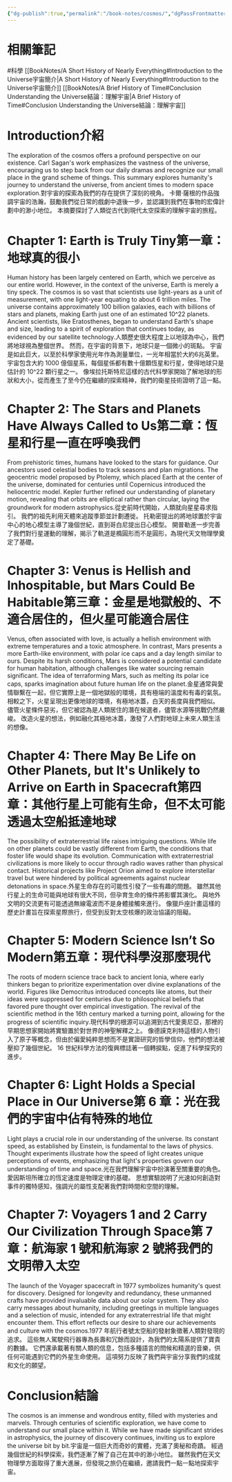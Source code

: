 ```yaml
---
{"dg-publish":true,"permalink":"/book-notes/cosmos/","dgPassFrontmatter":true,"created":"2024-11-24T10:41:52.104+08:00","updated":"2024-11-28T00:58:35.544+08:00"}
---
```


# 相關筆記
#科學 
[[BookNotes/A Short History of Nearly Everything#Introduction to the Universe宇宙簡介\|A Short History of Nearly Everything#Introduction to the Universe宇宙簡介]]
[[BookNotes/A Brief History of Time#Conclusion Understanding the Universe結論：理解宇宙\|A Brief History of Time#Conclusion Understanding the Universe結論：理解宇宙]]
# Introduction介紹

The exploration of the cosmos offers a profound perspective on our existence. Carl Sagan's work emphasizes the vastness of the universe, encouraging us to step back from our daily dramas and recognize our small place in the grand scheme of things. This summary explores humanity's journey to understand the universe, from ancient times to modern space exploration.對宇宙的探索為我們的存在提供了深刻的視角。 卡爾·薩根的作品強調宇宙的浩瀚，鼓勵我們從日常的戲劇中退後一步，並認識到我們在事物的宏偉計劃中的渺小地位。 本摘要探討了人類從古代到現代太空探索的理解宇宙的旅程。

# Chapter 1: Earth is Truly Tiny第一章：地球真的很小

Human history has been largely centered on Earth, which we perceive as our entire world. However, in the context of the universe, Earth is merely a tiny speck. The cosmos is so vast that scientists use light-years as a unit of measurement, with one light-year equating to about 6 trillion miles. The universe contains approximately 100 billion galaxies, each with billions of stars and planets, making Earth just one of an estimated 10^22 planets. Ancient scientists, like Eratosthenes, began to understand Earth's shape and size, leading to a spirit of exploration that continues today, as evidenced by our satellite technology.人類歷史很大程度上以地球為中心，我們將地球視為整個世界。 然而，在宇宙的背景下，地球只是一個微小的斑點。 宇宙是如此巨大，以至於科學家使用光年作為測量單位，一光年相當於大約6兆英里。 宇宙包含大約 1000 億個星系，每個星係都有數十億顆恆星和行星，使得地球只是估計的 10^22 顆行星之一。 像埃拉托斯特尼這樣的古代科學家開始了解地球的形狀和大小，從而產生了至今仍在繼續的探索精神，我們的衛星技術證明了這一點。

# Chapter 2: The Stars and Planets Have Always Called to Us第二章：恆星和行星一直在呼喚我們

From prehistoric times, humans have looked to the stars for guidance. Our ancestors used celestial bodies to track seasons and plan migrations. The geocentric model proposed by Ptolemy, which placed Earth at the center of the universe, dominated for centuries until Copernicus introduced the heliocentric model. Kepler further refined our understanding of planetary motion, revealing that orbits are elliptical rather than circular, laying the groundwork for modern astrophysics.從史前時代開始，人類就向星星尋求指引。 我們的祖先利用天體來追蹤季節並計劃遷徙。 托勒密提出的將地球置於宇宙中心的地心模型主導了幾個世紀，直到哥白尼提出日心模型。 開普勒進一步完善了我們對行星運動的理解，揭示了軌道是橢圓形而不是圓形，為現代天文物理學奠定了基礎。

# Chapter 3: Venus is Hellish and Inhospitable, but Mars Could Be Habitable第三章：金星是地獄般的、不適合居住的，但火星可能適合居住

Venus, often associated with love, is actually a hellish environment with extreme temperatures and a toxic atmosphere. In contrast, Mars presents a more Earth-like environment, with polar ice caps and a day length similar to ours. Despite its harsh conditions, Mars is considered a potential candidate for human habitation, although challenges like water sourcing remain significant. The idea of terraforming Mars, such as melting its polar ice caps, sparks imagination about future human life on the planet.金星通常與愛情聯繫在一起，但它實際上是一個地獄般的環境，具有極端的溫度和有毒的氣氛。 相較之下，火星呈現出更像地球的環境，有極地冰蓋，白天的長度與我們相似。 儘管火星條件惡劣，但它被認為是人類居住的潛在候選者，儘管水源等挑戰仍然嚴峻。 改造火星的想法，例如融化其極地冰蓋，激發了人們對地球上未來人類生活的想像。

# Chapter 4: There May Be Life on Other Planets, but It's Unlikely to Arrive on Earth in Spacecraft第四章：其他行星上可能有生命，但不太可能透過太空船抵達地球

The possibility of extraterrestrial life raises intriguing questions. While life on other planets could be vastly different from Earth, the conditions that foster life would shape its evolution. Communication with extraterrestrial civilizations is more likely to occur through radio waves rather than physical contact. Historical projects like Project Orion aimed to explore interstellar travel but were hindered by political agreements against nuclear detonations in space.外星生命存在的可能性引發了一些有趣的問題。 雖然其他行星上的生命可能與地球有很大不同，但孕育生命的條件將影響其演化。 與地外文明的交流更有可能透過無線電波而不是身體接觸來進行。 像獵戶座計畫這樣的歷史計畫旨在探索星際旅行，但受到反對太空核爆的政治協議的阻礙。

# Chapter 5: Modern Science Isn’t So Modern第五章：現代科學沒那麼現代

The roots of modern science trace back to ancient Ionia, where early thinkers began to prioritize experimentation over divine explanations of the world. Figures like Democritus introduced concepts like atoms, but their ideas were suppressed for centuries due to philosophical beliefs that favored pure thought over empirical investigation. The revival of the scientific method in the 16th century marked a turning point, allowing for the progress of scientific inquiry.現代科學的根源可以追溯到古代愛奧尼亞，那裡的早期思想家開始將實驗置於對世界的神聖解釋之上。 像德謨克利特這樣的人物引入了原子等概念，但由於偏愛純粹思想而不是實證研究的哲學信仰，他們的想法被壓抑了幾個世紀。 16 世紀科學方法的復興標誌著一個轉捩點，促進了科學探究的進步。

# Chapter 6: Light Holds a Special Place in Our Universe第 6 章：光在我們的宇宙中佔有特殊的地位

Light plays a crucial role in our understanding of the universe. Its constant speed, as established by Einstein, is fundamental to the laws of physics. Thought experiments illustrate how the speed of light creates unique perceptions of events, emphasizing that light's properties govern our understanding of time and space.光在我們理解宇宙中扮演著至關重要的角色。 愛因斯坦所確立的恆定速度是物理定律的基礎。 思想實驗說明了光速如何創造對事件的獨特感知，強調光的屬性支配著我們對時間和空間的理解。

# Chapter 7: Voyagers 1 and 2 Carry Our Civilization Through Space第 7 章：航海家 1 號和航海家 2 號將我們的文明帶入太空

The launch of the Voyager spacecraft in 1977 symbolizes humanity's quest for discovery. Designed for longevity and redundancy, these unmanned crafts have provided invaluable data about our solar system. They also carry messages about humanity, including greetings in multiple languages and a selection of music, intended for any extraterrestrial life that might encounter them. This effort reflects our desire to share our achievements and culture with the cosmos.1977 年航行者號太空船的發射象徵著人類對發現的追求。 這些無人駕駛飛行器專為長壽和冗餘而設計，為我們的太陽系提供了寶貴的數據。 它們還承載著有關人類的信息，包括多種語言的問候和精選的音樂，供任何可能遇到它們的外星生命使用。 這項努力反映了我們與宇宙分享我們的成就和文化的願望。

# Conclusion結論

The cosmos is an immense and wondrous entity, filled with mysteries and marvels. Through centuries of scientific exploration, we have come to understand our small place within it. While we have made significant strides in astrophysics, the journey of discovery continues, inviting us to explore the universe bit by bit.宇宙是一個巨大而奇妙的實體，充滿了奧秘和奇蹟。 經過幾個世紀的科學探索，我們逐漸了解了自己在其中的渺小地位。 雖然我們在天文物理學方面取得了重大進展，但發現之旅仍在繼續，邀請我們一點一點地探索宇宙。